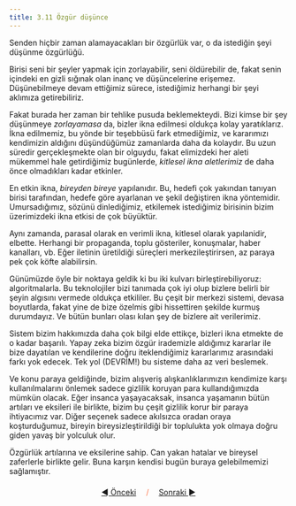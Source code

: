 ```yaml
---
title: 3.11 Özgür düşünce
---
```


Senden hiçbir zaman alamayacakları bir özgürlük var, o da istediğin
şeyi düşünme özgürlüğü.

Birisi seni bir şeyler yapmak için zorlayabilir, seni öldürebilir de,
fakat senin içindeki en gizli sığınak olan inanç ve düşüncelerine
erişemez.  Düşünebilmeye devam ettiğimiz sürece, istediğimiz herhangi
bir şeyi aklımıza getirebiliriz.

Fakat burada her zaman bir tehlike pusuda beklemekteydi.  Bizi kimse
bir şey düşünmeye *zorlayamasa* da, bizler ikna edilmesi oldukça kolay
yaratıklarız.  İkna edilmemiz, bu yönde bir teşebbüsü fark
etmediğimiz, ve kararımızı kendimizin aldığını düşündüğümüz zamanlarda
daha da kolaydır.  Bu uzun süredir gerçekleşmekte olan bir olguydu,
fakat elimizdeki her aleti mükemmel hale getirdiğimiz bugünlerde,
*kitlesel ikna aletlerimiz* de daha önce olmadıkları kadar etkinler.

En etkin ikna, *bireyden bireye* yapılanıdır.  Bu, hedefi çok yakından
tanıyan birisi tarafından, hedefe göre ayarlanan ve şekil değiştiren
ikna yöntemidir.  Umursadığımız, sözünü dinlediğimiz, etkilemek
istediğimiz birisinin bizim üzerimizdeki ikna etkisi de çok büyüktür.

Aynı zamanda, parasal olarak en verimli ikna, kitlesel olarak
yapılanidir, elbette.  Herhangi bir propaganda, toplu gösteriler,
konuşmalar, haber kanalları, vb.  Eğer iletinin üretildiği süreçleri
merkezileştirirsen, az paraya pek çok köfte alabilirsin.

Günümüzde öyle bir noktaya geldik ki bu iki kulvarı
birleştirebiliyoruz: algoritmalarla.  Bu teknolojiler bizi tanımada
çok iyi olup bizlere belirli bir şeyin algısını vermede oldukça
etkililer.  Bu çeşit bir merkezi sistemi, devasa boyutlarda, fakat
yine de bize özelmis gibi hissettiren şekilde kurmuş durumdayız.  Ve
bütün bunları olası kılan şey de bizlere ait verilerimiz.

Sistem bizim hakkımızda daha çok bilgi elde ettikçe, bizleri ikna
etmekte de o kadar başarılı.  Yapay zeka bizim özgür irademizle
aldığımız kararlar ile bize dayatılan ve kendilerine doğru
iteklendiğimiz kararlarımız arasındaki farkı yok edecek.  Tek yol
(DEVRİM!) bu sisteme daha az veri beslemek.

Ve konu paraya geldiğinde, bizim alışveriş alışkanlıklarımızın
kendimize karşı kullanılmalarını önlemek sadece gizlilik koruyan para
kullandığımızda mümkün olacak.  Eğer insanca yaşayacaksak, insanca
yaşamanın bütün artıları ve eksileri ile birlikte, bizim bu çeşit
gizlilik korur bir paraya ihtiyacımız var.  Diğer seçenek sadece
akılsızca oradan oraya koşturduğumuz, bireyin bireysizleştirildiği bir
toplulukta yok olmaya doğru giden yavaş bir yolculuk olur.

Özgürlük artılarına ve eksilerine sahip.  Can yakan hatalar ve
bireysel zaferlerle birlikte gelir.  Buna karşın kendisi bugün buraya
gelebilmemizi sağlamıştır.



<p align='center' style='margin-top: 1.5em;'><span style='margin-right: 1em;'><a href="./3.10_pressure_valve.md">◄ Önceki</a></span> <span style='color: #ff774d;'>/</span> <span style='margin-left: 1em;'><a href="./index.md">Sonraki ►</a></span></p>
